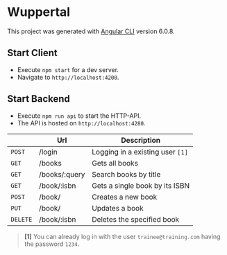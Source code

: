 # Wuppertal

This project was generated with [Angular CLI](https://github.com/angular/angular-cli) version 6.0.8.

## Start Client

- Execute `npm start` for a dev server.
- Navigate to `http://localhost:4200`.

## Start Backend

- Execute `npm run api` to start the HTTP-API.
- The API is hosted on `http://localhost:4280`.

|        |Url|Description|
|--------|---------|-----------|
|`POST`  |/login   |Logging in a existing user `[1]`|
|`GET`   |/books|Gets all books|
|`GET`   |/books/:query|Search books by title|
|`GET`   |/book/:isbn|Gets a single book by its ISBN|
|`POST`  |/book/|Creates a new book|
|`PUT`   |/book/|Updates a book|
|`DELETE`|/book/:isbn|Deletes the specified book|

> **[1]** You can already log in with the user `trainee@training.com` having the password `1234`.
